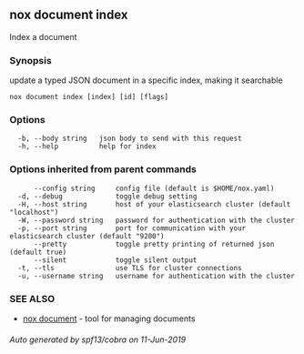 ## nox document index

Index a document

### Synopsis

update a typed JSON document in a specific index, making it searchable

```
nox document index [index] [id] [flags]
```

### Options

```
  -b, --body string   json body to send with this request
  -h, --help          help for index
```

### Options inherited from parent commands

```
      --config string     config file (default is $HOME/nox.yaml)
  -d, --debug             toggle debug setting
  -H, --host string       host of your elasticsearch cluster (default "localhost")
  -W, --password string   password for authentication with the cluster
  -p, --port string       port for communication with your elasticsearch cluster (default "9200")
      --pretty            toggle pretty printing of returned json (default true)
      --silent            toggle silent output
  -t, --tls               use TLS for cluster connections
  -u, --username string   username for authentication with the cluster
```

### SEE ALSO

* [nox document](nox_document.md)	 - tool for managing documents

###### Auto generated by spf13/cobra on 11-Jun-2019
